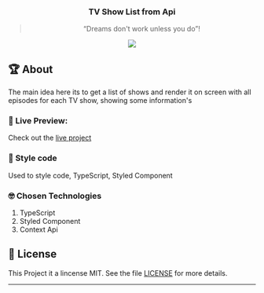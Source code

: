 
<h3 align="center">
  TV Show List from Api
</h3>

<blockquote align="center">“Dreams don't work unless you do”!</blockquote>

<p align="center">
    <img src="./public/demo.gif">
</p>

## :trophy: About

The main idea here its to get a list of shows and render it on screen with all episodes for each TV show, showing some information's

### :eyes: Live Preview:
Check out the [live project](https://www.henriqueomena.com/slack-clone/)

### :art: Style code

Used to style code, TypeScript, Styled Component

### :nerd_face: Chosen Technologies

1. TypeScript
2. Styled Component
3. Context Api


## :memo: License

This Project it a lincense MIT. See the file [LICENSE](LICENSE.md) for more details.

---
